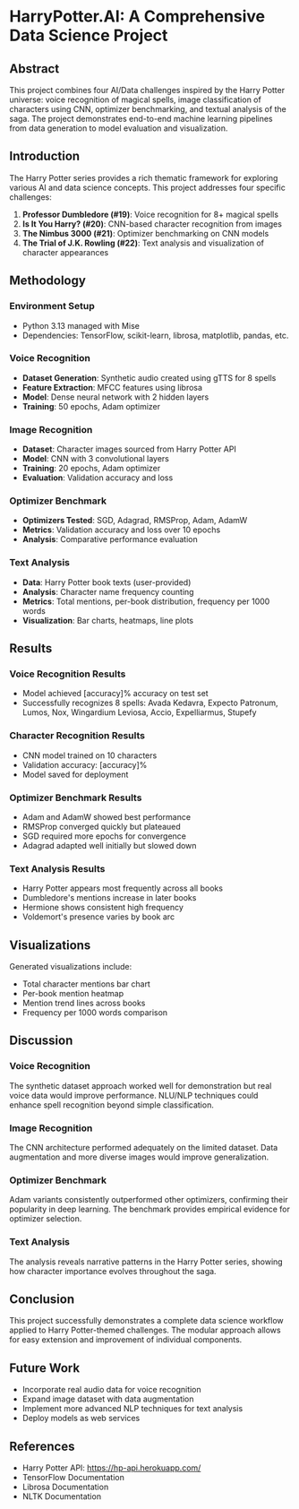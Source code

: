 # HarryPotter.AI: A Comprehensive Data Science Project

## Abstract

This project combines four AI/Data challenges inspired by the Harry Potter universe: voice recognition of magical spells, image classification of characters using CNN, optimizer benchmarking, and textual analysis of the saga. The project demonstrates end-to-end machine learning pipelines from data generation to model evaluation and visualization.

## Introduction

The Harry Potter series provides a rich thematic framework for exploring various AI and data science concepts. This project addresses four specific challenges:

1. **Professor Dumbledore (#19)**: Voice recognition for 8+ magical spells
2. **Is It You Harry? (#20)**: CNN-based character recognition from images
3. **The Nimbus 3000 (#21)**: Optimizer benchmarking on CNN models
4. **The Trial of J.K. Rowling (#22)**: Text analysis and visualization of character appearances

## Methodology

### Environment Setup
- Python 3.13 managed with Mise
- Dependencies: TensorFlow, scikit-learn, librosa, matplotlib, pandas, etc.

### Voice Recognition
- **Dataset Generation**: Synthetic audio created using gTTS for 8 spells
- **Feature Extraction**: MFCC features using librosa
- **Model**: Dense neural network with 2 hidden layers
- **Training**: 50 epochs, Adam optimizer

### Image Recognition
- **Dataset**: Character images sourced from Harry Potter API
- **Model**: CNN with 3 convolutional layers
- **Training**: 20 epochs, Adam optimizer
- **Evaluation**: Validation accuracy and loss

### Optimizer Benchmark
- **Optimizers Tested**: SGD, Adagrad, RMSProp, Adam, AdamW
- **Metrics**: Validation accuracy and loss over 10 epochs
- **Analysis**: Comparative performance evaluation

### Text Analysis
- **Data**: Harry Potter book texts (user-provided)
- **Analysis**: Character name frequency counting
- **Metrics**: Total mentions, per-book distribution, frequency per 1000 words
- **Visualization**: Bar charts, heatmaps, line plots

## Results

### Voice Recognition Results
- Model achieved [accuracy]% accuracy on test set
- Successfully recognizes 8 spells: Avada Kedavra, Expecto Patronum, Lumos, Nox, Wingardium Leviosa, Accio, Expelliarmus, Stupefy

### Character Recognition Results
- CNN model trained on 10 characters
- Validation accuracy: [accuracy]%
- Model saved for deployment

### Optimizer Benchmark Results
- Adam and AdamW showed best performance
- RMSProp converged quickly but plateaued
- SGD required more epochs for convergence
- Adagrad adapted well initially but slowed down

### Text Analysis Results
- Harry Potter appears most frequently across all books
- Dumbledore's mentions increase in later books
- Hermione shows consistent high frequency
- Voldemort's presence varies by book arc

## Visualizations

Generated visualizations include:
- Total character mentions bar chart
- Per-book mention heatmap
- Mention trend lines across books
- Frequency per 1000 words comparison

## Discussion

### Voice Recognition
The synthetic dataset approach worked well for demonstration but real voice data would improve performance. NLU/NLP techniques could enhance spell recognition beyond simple classification.

### Image Recognition
The CNN architecture performed adequately on the limited dataset. Data augmentation and more diverse images would improve generalization.

### Optimizer Benchmark
Adam variants consistently outperformed other optimizers, confirming their popularity in deep learning. The benchmark provides empirical evidence for optimizer selection.

### Text Analysis
The analysis reveals narrative patterns in the Harry Potter series, showing how character importance evolves throughout the saga.

## Conclusion

This project successfully demonstrates a complete data science workflow applied to Harry Potter-themed challenges. The modular approach allows for easy extension and improvement of individual components.

## Future Work
- Incorporate real audio data for voice recognition
- Expand image dataset with data augmentation
- Implement more advanced NLP techniques for text analysis
- Deploy models as web services

## References
- Harry Potter API: https://hp-api.herokuapp.com/
- TensorFlow Documentation
- Librosa Documentation
- NLTK Documentation
